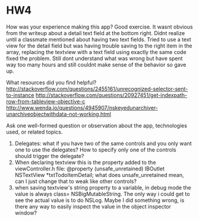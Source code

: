 # HW4

How was your experience making this app?
Good exercise.  It wasnt obvious from the writeup about a detail text field at the bottom right.  Didnt realize until a classmate mentioned about having two text fields.  Tried to use a text view for the detail field but was having trouble saving to the right item in the array, replacing the textview with a text field using exactly the same code fixed the problem.  Still dont understand what was wrong but have spent way too many hours and still couldnt make sense of the behavior so gave up.

What resources did you find helpful?
http://stackoverflow.com/questions/2455161/unrecognized-selector-sent-to-instance
http://stackoverflow.com/questions/20927451/get-indexpath-row-from-tableview-objective-c
http://www.wenda.io/questions/4945907/nskeyedunarchiver-unarchiveobjectwithdata-not-working.html

Ask one well-formed question or observation about the app, technologies used, or related topics.
1.  Delegates: what if you have two of the same controls and you only want one to use the delegates?  How to specify only one of the controls should trigger the delegate?
2.  When declaring textview this is the property added to the viewController.h file: @property (unsafe_unretained) IBOutlet NSTextView *txtTodoItemDetail;  what does unsafe_unretained mean, can I just change that to weak like other controls?
3.  when saving textview's string property to a variable, in debug mode the value is always class= NSBigMutableString.  The only way i could get to see the actual value is to do NSLog.  Maybe I did something wrong, is there any way to easily inspect the value in the object inspector window?
